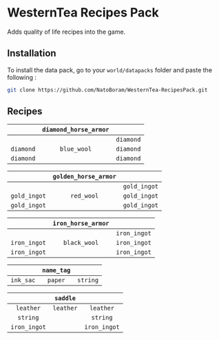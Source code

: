 # WesternTea Recipes Pack

Adds quality of life recipes into the game.

## Installation

To install the data pack, go to your `world/datapacks` folder and paste the following :

```bash
git clone https://github.com/NatoBoram/WesternTea-RecipesPack.git
```

## Recipes

|           | `diamond_horse_armor` |           |
| :-------: | :-------------------: | :-------: |
|           |                       | `diamond` |
| `diamond` | `blue_wool`           | `diamond` |
| `diamond` |                       | `diamond` |

|              | `golden_horse_armor` |              |
| :----------: | :------------------: | :----------: |
|              |                      | `gold_ingot` |
| `gold_ingot` | `red_wool`           | `gold_ingot` |
| `gold_ingot` |                      | `gold_ingot` |

|              | `iron_horse_armor` |              |
| :----------: | :----------------: | :----------: |
|              |                    | `iron_ingot` |
| `iron_ingot` | `black_wool`       | `iron_ingot` |
| `iron_ingot` |                    | `iron_ingot` |

|           | `name_tag` |        |
| :-------: | :--------: | :------: |
| `ink_sac` | `paper`    | `string` |

|              | `saddle`  |              |
| :----------: | :-------: | :----------: |
| `leather`    | `leather` | `leather`    |
| `string`     |           | `string`     |
| `iron_ingot` |           | `iron_ingot` |